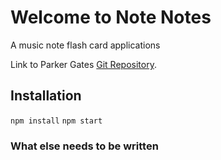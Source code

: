 # Welcome to Note Notes

A music note flash card applications

Link to Parker Gates [Git Repository](https://github.com/ParkerGates/).

## Installation

`npm install`
`npm start`

### What else needs to be written
